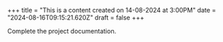 +++
title = "This is a content created on 14-08-2024 at 3:00PM"
date = "2024-08-16T09:15:21.620Z"
draft = false
+++

  Complete the project documentation.
        
